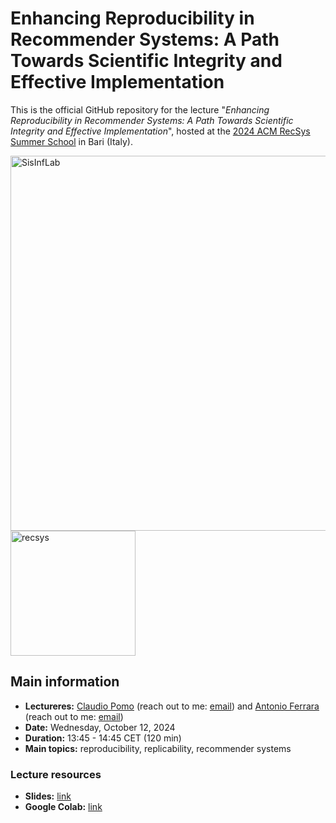 # Enhancing Reproducibility in Recommender Systems: A Path Towards Scientific Integrity and Effective Implementation

This is the official GitHub repository for the lecture "_Enhancing Reproducibility in Recommender Systems: A Path Towards Scientific Integrity and Effective Implementation_", hosted at the [2024 ACM RecSys Summer School](https://acmrecsys.github.io/rsss2024/) in Bari (Italy).

<div>
  <img src="https://recsys.acm.org/wp-content/uploads/2023/11/RecSysBanner_1000_180.png" alt="SisInfLab" width="600">
  <img src="https://recsys.acm.org/wp-content/uploads/2020/07/Recsys-OG.png" alt="recsys" width="200">
</div>

## Main information

* **Lectureres:** [Claudio Pomo](https://www.linkedin.com/in/claudiopomo/) (reach out to me: [email](mailto:claudio.pomo@poliba.it)) and [Antonio Ferrara](https://www.linkedin.com/in/sciueferrara/) (reach out to me: [email](mailto:antonio.ferrara@poliba.it))
* **Date:** Wednesday, October 12, 2024
* **Duration:** 13:45 - 14:45 CET (120 min)
* **Main topics:** reproducibility, replicability, recommender systems

### Lecture resources
* **Slides:** [link](https://github.com/sisinflab/Enhancing-Reproducibility-in-Recommender-Systems/master/slide.pdf)
* **Google Colab:** [link](https://colab.research.google.com/drive/1mo1Qm4emk0gipAuOljD4rB1gTe-6tGVJ)
